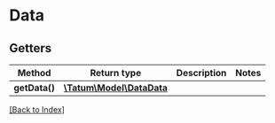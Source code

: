 # Data

## Getters

Method | Return type | Description | Notes
------------ | ------------- | ------------- | -------------
**getData()** | [**\Tatum\Model\DataData**](DataData.md) |  |

[[Back to Index]](../index.md)
